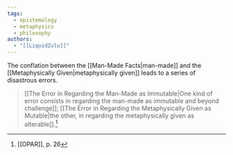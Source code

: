 ```yaml
---
tags:
  - epistemology
  - metaphysics
  - philosophy
authors:
  - "[[LiquidZulu]]"
---
```


The conflation between the [[Man-Made Facts|man-made]] and the [[Metaphysically Given|metaphysically given]] leads to a series of disastrous errors.

>[[The Error in Regarding the Man-Made as Immutable|One kind of error consists in regarding the man-made as immutable and beyond challenge]]; [[The Error in Regarding the Metaphysically Given as Mutable|the other, in regarding the metaphysically given as alterable]].[^1]

[^1]: [[OPAR]], p. 26
